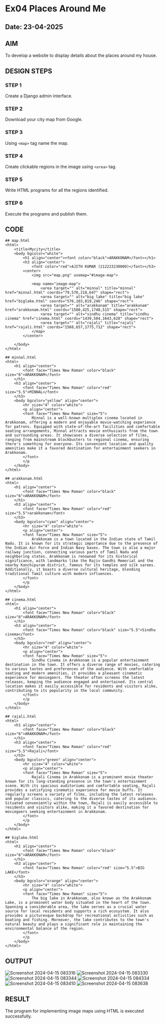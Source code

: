 # Ex04 Places Around Me
## Date: 23-04-2025

## AIM
To develop a website to display details about the places around my house.

## DESIGN STEPS

### STEP 1
Create a Django admin interface.

### STEP 2
Download your city map from Google.

### STEP 3
Using ```<map>``` tag name the map.

### STEP 4
Create clickable regions in the image using ```<area>``` tag.

### STEP 5
Write HTML programs for all the regions identified.

### STEP 6
Execute the programs and publish them.

## CODE
```
## map.html
<html>
    <title>Mycity</title>
    <body bgcolor="white">
        <h1 align="center"><font color="black">ARAKKONAM</font></h1>
        <h3 align="center">
            <font color="red">AJITH KUMAR (212223230009)</font></h3>
        <center>
            <img src="map.png" usemap="#image-map">

            <map name="image-map">
                <area target="" alt="minnal" title="minnal" href="minnal.html" coords="79,578,218,647" shape="rect">
                <area target="" alt="big lake" title="big lake" href="biglake.html" coords="576,103,819,246" shape="rect">
                <area target="" alt="arakkonam" title="arakkonam" href="arakkonam.html" coords="1580,425,1748,515" shape="rect">
                <area target="" alt="sindhu cinema" title="sindhu cinema" href="cinema.html" coords="1439,584,1643,628" shape="rect">
                <area target="" alt="rajali" title="rajali" href="rajali.html" coords="1568,657,1775,712" shape="rect">
            </map>
        </center>

    </body>
</html>

## minnal.html
<html>
    <h1 align="center">
        <font face="Times New Roman" color="black" size="6">ARAKKONAM</font>
    </h1>
    <h3 align="center">
        <font face="Times New Roman" color="red" size="5.5">MINNAL</font>
    </h3>
    <body bgcolor="yellow" align="center">
        <hr size="4" color="white">
        <p align="center">
        <font face="Times New Roman" size="5">
            Minnal is a well-known multiplex cinema located in Arakkonam, offering a modern and enjoyable movie-watching experience for patrons. Equipped with state-of-the-art facilities and comfortable seating arrangements, Minnal attracts movie enthusiasts from the town and surrounding areas. It showcases a diverse selection of films, ranging from mainstream blockbusters to regional cinema, ensuring there's something for everyone. Its convenient location and quality amenities make it a favored destination for entertainment seekers in Arakkonam.
        </font>
        </p
    </body>
</html>

## arakkonam.html
<html>
    <h1 align="center">
        <font face="Times New Roman" color="black" size="6">ARAKKONAM</font>
    </h1>
    <h3 align="center">
        <font face="Times New Roman" color="red" size="5.5">arakkonam</font>
    </h3>
    <body bgcolor="cyan" align="center">
        <hr size="4" color="white">
        <p align="center">
        <font face="Times New Roman" size="5">
            Arakkonam is a town located in the Indian state of Tamil Nadu. It is known for its strategic importance due to the presence of the Indian Air Force and Indian Navy bases. The town is also a major railway junction, connecting various parts of Tamil Nadu and neighboring states. Arakkonam is renowned for its historical significance, with landmarks like the Rajiv Gandhi Memorial and the nearby Kanchipuram district, famous for its temples and silk sarees. Additionally, it boasts a diverse cultural heritage, blending traditional Tamil culture with modern influences.
        </font>
        </p
    </body>
</html>

## cinema.html
<html>
    <h1 align="center">
        <font face="Times New Roman" color="black" size="6">ARAKKONAM</font>
    </h1>
    <h3 align="center">
        <font face="Times New Roman" color="black" size="5.5">Sindhu cinema</font>
    </h3>
    <body bgcolor="red" align="center">
        <hr size="4" color="white">
        <p align="center">
        <font face="Times New Roman" size="5">
            Sindhu Cinema in Arakkonam is a popular entertainment destination in the town. It offers a diverse range of movies, catering to various tastes and preferences of the audience. With comfortable seating and modern amenities, it provides a pleasant cinematic experience for moviegoers. The theater often screens the latest releases, keeping the audience engaged and entertained. Its central location makes it easily accessible for residents and visitors alike, contributing to its popularity in the local community.
        </font>
        </p
    </body>
</html>

## rajali.html
<html>
    <h1 align="center">
        <font face="Times New Roman" color="black" size="6">ARAKKONAM</font>
    </h1>
    <h3 align="center">
        <font face="Times New Roman" color="red" size="5.5">Rajali</font>
    </h3>
    <body bgcolor="green" align="center">
        <hr size="4" color="white">
        <p align="center">
        <font face="Times New Roman" size="5">
            Rajali Cinema in Arakkonam is a prominent movie theater known for its long-standing presence in the town's entertainment scene. With its spacious auditoriums and comfortable seating, Rajali provides a satisfying cinematic experience for movie buffs. It regularly screens a variety of films, including the latest releases and popular classics, catering to the diverse tastes of its audience. Situated conveniently within the town, Rajali is easily accessible to residents and visitors alike, making it a favored destination for moviegoers seeking entertainment in Arakkonam.
        </font>
        </p
    </body>
</html>

## biglake.html
<html>
    <h1 align="center">
        <font face="Times New Roman" color="black" size="6">ARAKKONAM</font>
    </h1>
    <h3 align="center">
        <font face="Times New Roman" color="red" size="5.5">BIG LAKE</font>
    </h3>
    <body bgcolor="orange" align="center">
        <hr size="4" color="white">
        <p align="center">
        <font face="Times New Roman" size="5">
            The big lake in Arakkonam, also known as the Arakkonam Lake, is a prominent water body situated in the heart of the town. Spanning a considerable area, the lake serves as a crucial water source for local residents and supports a rich ecosystem. It also provides a picturesque backdrop for recreational activities such as boating and fishing. Moreover, the lake contributes to the town's natural beauty and plays a significant role in maintaining the environmental balance of the region.
        </font>
        </p
    </body>
</html>
```
## OUTPUT
![Screenshot 2024-04-15 083316](https://github.com/Ajith1413/NearMe/assets/139842524/88d713e4-849c-4779-9e51-5c08597c25f7)
![Screenshot 2024-04-15 083330](https://github.com/Ajith1413/NearMe/assets/139842524/11a652fa-e5d8-4d31-a7a8-e39fac63d3d3)
![Screenshot 2024-04-15 083344](https://github.com/Ajith1413/NearMe/assets/139842524/194df563-7638-4a24-8025-f79c720eb590)
![Screenshot 2024-04-15 084334](https://github.com/Ajith1413/NearMe/assets/139842524/27e3575f-7db4-4cc4-bad3-d2bbf924d36f)
![Screenshot 2024-04-15 083410](https://github.com/Ajith1413/NearMe/assets/139842524/cac717a9-7115-481e-b2ac-8240b3a3473f)
![Screenshot 2024-04-15 083638](https://github.com/Ajith1413/NearMe/assets/139842524/446fce97-7256-4134-b971-481b0febec31)


## RESULT
The program for implementing image maps using HTML is executed successfully.
